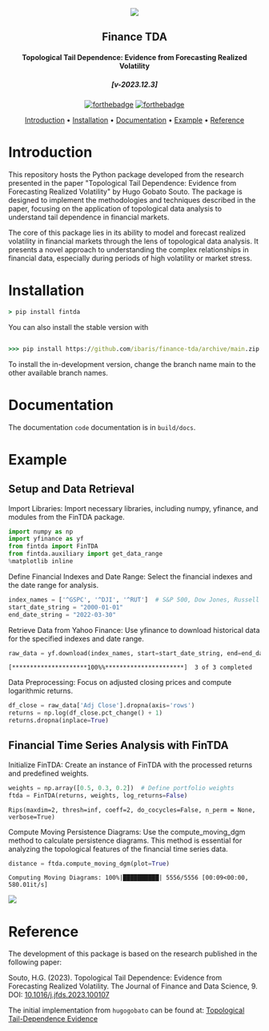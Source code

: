 <div align="center">
    <a href="https://unsplash.com/@alterego_swiss?utm_content=creditCopyText&utm_medium=referral&utm_source=unsplash">
    <p>
        <img src="./resources/logo/logo.jpg">
    </p>
</a>
<h2 align="center">Finance TDA</h4>
<h4 align="center">Topological Tail Dependence: Evidence from Forecasting Realized Volatility</h4>
<h5 align="center">[v-2023.12.3]</h5>

[![forthebadge](https://forthebadge.com/images/badges/built-with-love.svg)](https://media1.giphy.com/media/hpddP09Trx1AwSVlgm/giphy.gif?cid=ecf05e47uwg39vrpmksf5f73kcmi8iuy11r9p2l3540j8jfo&ep=v1_gifs_search&rid=giphy.gif&ct=g)
[![forthebadge](https://forthebadge.com/images/badges/built-with-grammas-recipe.svg)](https://media2.giphy.com/media/q2b0xsUuQFGHDoUVFB/giphy.gif?cid=ecf05e47fb1zlbo33kivfd73z4yzdn97ej6tagfeyacvfojo&ep=v1_gifs_search&rid=giphy.gif&ct=g)

<p align="center">
  <a href="#introduction">Introduction</a> •
  <a href="#installation">Installation</a> •
  <a href="#Documentation">Documentation</a> •
  <a href="#example">Example</a> •
  <a href="#reference">Reference</a>
</p>
</div>

# Introduction

This repository hosts the Python package developed from the research presented in the paper "Topological Tail Dependence: Evidence from Forecasting Realized Volatility" by Hugo Gobato Souto. The package is designed to implement the methodologies and techniques described in the paper, focusing on the application of topological data analysis to understand tail dependence in financial markets.

The core of this package lies in its ability to model and forecast realized volatility in financial markets through the lens of topological data analysis. It presents a novel approach to understanding the complex relationships in financial data, especially during periods of high volatility or market stress.

# Installation

```cmd
> pip install fintda
```

You can also install the stable version with

```cmd

>>> pip install https://github.com/ibaris/finance-tda/archive/main.zip

```

To install the in-development version, change the branch name main to the other available branch names.

# Documentation

The documentation `code` documentation is in `build/docs`.

# Example

## Setup and Data Retrieval

Import Libraries: Import necessary libraries, including numpy, yfinance, and modules from the FinTDA package.

```python
import numpy as np
import yfinance as yf
from fintda import FinTDA
from fintda.auxiliary import get_data_range
%matplotlib inline
```

Define Financial Indexes and Date Range: Select the financial indexes and the date range for analysis.

```python
index_names = ['^GSPC', '^DJI', '^RUT']  # S&P 500, Dow Jones, Russell 2000
start_date_string = "2000-01-01"
end_date_string = "2022-03-30"
```

Retrieve Data from Yahoo Finance: Use yfinance to download historical data for the specified indexes and date range.

```python
raw_data = yf.download(index_names, start=start_date_string, end=end_date_string)
```

```console
[*********************100%%**********************]  3 of 3 completed
```

Data Preprocessing: Focus on adjusted closing prices and compute logarithmic returns.

```python
df_close = raw_data['Adj Close'].dropna(axis='rows')
returns = np.log(df_close.pct_change() + 1)
returns.dropna(inplace=True)
```

## Financial Time Series Analysis with FinTDA

Initialize FinTDA: Create an instance of FinTDA with the processed returns and predefined weights.

```python
weights = np.array([0.5, 0.3, 0.2])  # Define portfolio weights
ftda = FinTDA(returns, weights, log_returns=False)
```

```console
Rips(maxdim=2, thresh=inf, coeff=2, do_cocycles=False, n_perm = None, verbose=True)
```

Compute Moving Persistence Diagrams: Use the compute_moving_dgm method to calculate persistence diagrams. This method is essential for analyzing the topological features of the financial time series data.

```python
distance = ftda.compute_moving_dgm(plot=True)
```

```console
Computing Moving Diagrams: 100%|██████████| 5556/5556 [00:09<00:00, 580.01it/s]
```

<img src="./resources/figure/output_1.png">

# Reference

The development of this package is based on the research published in the following paper:

Souto, H.G. (2023). Topological Tail Dependence: Evidence from Forecasting Realized Volatility. The Journal of Finance and Data Science, 9. DOI: [10.1016/j.jfds.2023.100107](https://doi.org/10.1016/j.jfds.2023.10010)

The initial implementation from `hugogobato` can be found at:
[Topological Tail-Dependence Evidence](https://github.com/hugogobato/Topological-Tail-Dependence-Evidence-from-Forecasting-Realized-Volatility?tab=readme-ov-file)
